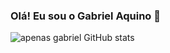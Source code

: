 ### Olá! Eu sou o Gabriel Aquino 🤚

![apenas gabriel GitHub stats](https://github-readme-stats.vercel.app/api?username=devgabriiel&show_icons=true&theme=radical)
